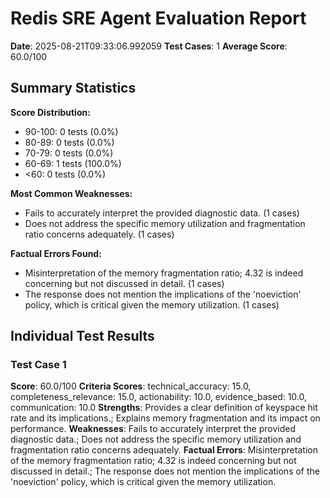 # Redis SRE Agent Evaluation Report

**Date**: 2025-08-21T09:33:06.992059
**Test Cases**: 1
**Average Score**: 60.0/100

## Summary Statistics

**Score Distribution:**
- 90-100: 0 tests (0.0%)
- 80-89: 0 tests (0.0%)
- 70-79: 0 tests (0.0%)
- 60-69: 1 tests (100.0%)
- <60: 0 tests (0.0%)

**Most Common Weaknesses:**
- Fails to accurately interpret the provided diagnostic data. (1 cases)
- Does not address the specific memory utilization and fragmentation ratio concerns adequately. (1 cases)

**Factual Errors Found:**
- Misinterpretation of the memory fragmentation ratio; 4.32 is indeed concerning but not discussed in detail. (1 cases)
- The response does not mention the implications of the 'noeviction' policy, which is critical given the memory utilization. (1 cases)

## Individual Test Results

### Test Case 1
**Score**: 60.0/100
**Criteria Scores**: technical_accuracy: 15.0, completeness_relevance: 15.0, actionability: 10.0, evidence_based: 10.0, communication: 10.0
**Strengths**: Provides a clear definition of keyspace hit rate and its implications.; Explains memory fragmentation and its impact on performance.
**Weaknesses**: Fails to accurately interpret the provided diagnostic data.; Does not address the specific memory utilization and fragmentation ratio concerns adequately.
**Factual Errors**: Misinterpretation of the memory fragmentation ratio; 4.32 is indeed concerning but not discussed in detail.; The response does not mention the implications of the 'noeviction' policy, which is critical given the memory utilization.

